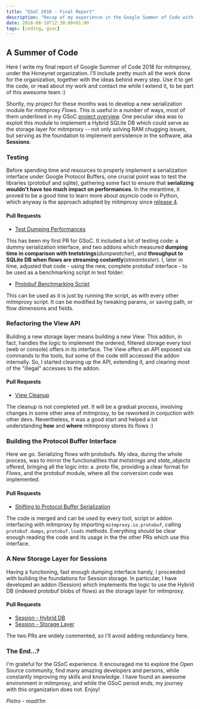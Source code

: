 ```yaml
---
title: "GSoC 2018 - Final Report"
description: "Recap of my experience in the Google Summer of Code with mitmproxy"
date: 2018-08-10T12:30:00+01:00
tags: [coding, gsoc]
---
```


## A Summer of Code

Here I write my final report of Google Summer of Code 2018 for mitmproxy, under
the Honeynet organization. I'll include pretty much all the work done for
the organization, together with the ideas behind every step.
Use it to get the code, or read about my work and contact me while
I extend it, to be part of this awesome team :)

Shortly, my project for these months was to develop a new serialization module
for mitmproxy _Flows_. This is useful in a number of ways, most of them underlined
in my GSoC [project overview](https://summerofcode.withgoogle.com/projects/#5438256557064192).
One peculiar idea was to exploit this module to implement a Hybrid SQLite DB which
could serve as the storage layer for mitmproxy -- not only solving RAM chugging issues,
but serving as the foundation to implement persistence in the software, aka
**Sessions**.

### Testing

Before spending time and resources to properly implement a serialization interface
under Google Protocol Buffers, one crucial point was to test the libraries (protobuf and sqlite), gathering
some fact to ensure that **serializing wouldn't have too much impact on performances**.
In the meantime, it proved to be a good time to learn more about _asyncio_ code
in Python, which anyway is the approach adopted by mitmproxy since
[release 4](https://mitmproxy.org/posts/releases/mitmproxy4/).

#### Pull Requests

- [Test Dumping Performances](https://github.com/mitmproxy/mitmproxy/pull/3126)

This has been my first PR for GSoC. It included a lot of testing code: a dummy
serialization interface, and two addons which measured **dumping time in comparison
with tnetstrings**(_dumpwatcher_), and **throughput to SQLite DB when flows are streaming costantly**(_streamtester_).
I, later in time, adjusted that code - using the new, complete protobuf interface - to
be used as a benchmarking script in test folder:

- [Protobuf Benchmarking Script](https://github.com/mitmproxy/mitmproxy/pull/3256)

This can be used as it is just by running the script, as with every other
mitmproxy script. It can be modified by tweaking params, or saving path, or
flow dimensions and fields.

### Refactoring the View API

Building a new storage layer means building a new View. This addon, in fact, handles
the logic to implement the ordered, filtered storage every tool (web or console)
offers in its interface. The View offers an API exposed via commands to the tools,
but some of the code still accessed the addon internally. So, I started cleaning
up the API, extending it, and clearing most of the "illegal" accesses to the addon.

#### Pull Requests

- [View Cleanup](https://github.com/mitmproxy/mitmproxy/pull/3202)

The cleanup is not completed yet. It will be a gradual process, involving changes
in some other area of mitmproxy, to be reworked in conjuction with other devs.
Nevertheless, it was a good start and helped a lot understanding **how** and
**where** mitmproxy stores its flows :)

### Building the Protocol Buffer Interface

Here we go. Serializing flows with protobufs. My idea, during the whole process,
was to mirror the functionalities that _tnetstrings_ and _state_objects_
offered, bringing all the logic into: a .proto file, providing a clear format
for _Flows_, and the protobuf module, where all the conversion code was implemented.

#### Pull Requests

- [Shifting to Protocol Buffer Serialization](https://github.com/mitmproxy/mitmproxy/pull/3245)

The code is merged and can be used by every tool, script or addon interfacing
with mitmproxy by importing  `mitmproxy.io.protobuf`, calling `protobuf.dumps`, `protobuf.loads`
methods. Everything should be clear enough reading the code and its usage in the
the other PRs which use this interface.


### A New Storage Layer for Sessions

Having a functioning, fast enough dumping interface handy, I proceeded with building
the foundations for Session storage. In particular, I have developed an addon (Session)
which implements the logic to use the Hybrid DB (indexed protobuf blobs of flows)
as the storage layer for mitmproxy.

#### Pull Requests

- [Session - Hybrid DB](https://github.com/mitmproxy/mitmproxy/pull/3252)
- [Session - Storage Layer](https://github.com/mitmproxy/mitmproxy/pull/3277)

The two PRs are widely commented, so I'll avoid adding redundancy here.

### The End...?

I'm grateful for the GSoC experience. It encouraged me to explore the Open Source
community, find many amazing developers and persons, while constantly improving
my skills and knowledge. I have found an awesome environment in mitmproxy, and while
the GSoC period ends, my journey with this organization does not. Enjoy!


_Pietro - madt1m_
